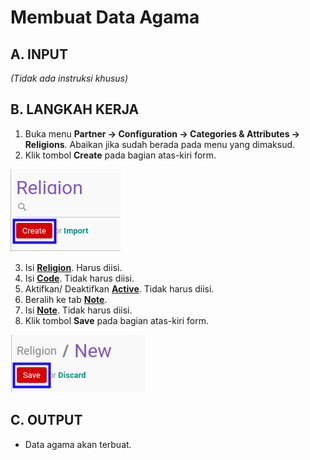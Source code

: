 # Membuat Data Agama

## A. INPUT

*(Tidak ada instruksi khusus)*

## B. LANGKAH KERJA

1. Buka menu **Partner -> Configuration -> Categories & Attributes -> Religions**. Abaikan jika sudah berada pada menu yang dimaksud.
2. Klik tombol **Create** pada bagian atas-kiri form.

![](../../../img/agama/tombol-create.png)

3. Isi **[Religion](./penjelasan.md#field-name)**. Harus diisi.
4. Isi **[Code](./penjelasan.md#field-code)**. Tidak harus diisi.
5. Aktifkan/ Deaktifkan **[Active](./penjelasan.md#field-active)**. Tidak harus diisi.
6. Beralih ke tab **[Note](./penjelasan.md#tab-note)**.
7. Isi **[Note](./penjelasan.md#field-note)**. Tidak harus diisi.
8. Klik tombol **Save** pada bagian atas-kiri form.

![](../../../img/agama/tombol-simpan.png)

## C. OUTPUT

* Data agama akan terbuat.
